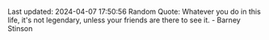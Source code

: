 Last updated: 2024-04-07 17:50:56
Random Quote: Whatever you do in this life, it's not legendary, unless your friends are there to see it. - Barney Stinson